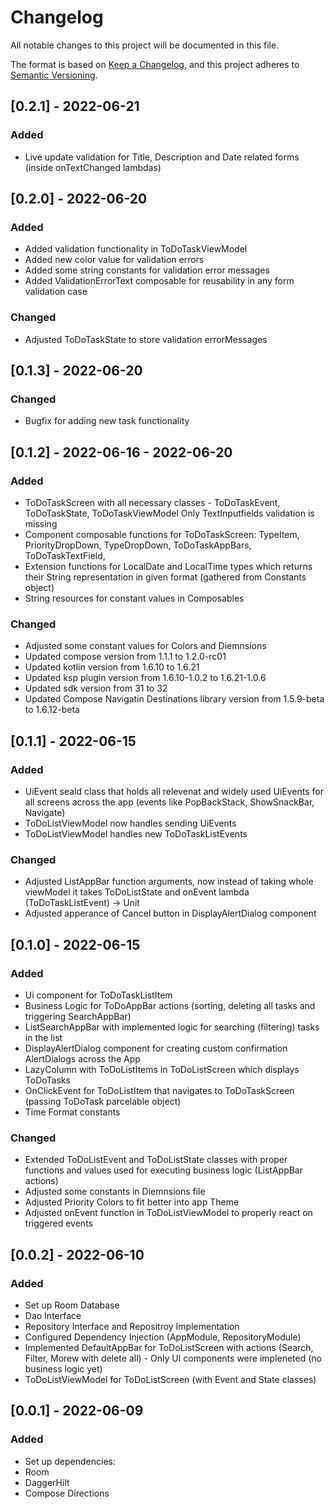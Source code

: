 # Changelog

All notable changes to this project will be documented in this file.

The format is based on [Keep a Changelog](https://keepachangelog.com/en/1.0.0/),
and this project adheres to [Semantic Versioning](https://semver.org/spec/v2.0.0.html).


## [0.2.1] - 2022-06-21

### Added
* Live update validation for Title, Description and Date related forms (inside onTextChanged lambdas)


## [0.2.0] - 2022-06-20

### Added
* Added validation functionality in ToDoTaskViewModel
* Added new color value for validation errors
* Added some string constants for validation error messages
* Added ValidationErrorText composable for reusability in any form validation case

### Changed
* Adjusted ToDoTaskState to store validation errorMessages

## [0.1.3] - 2022-06-20
### Changed
* Bugfix for adding new task functionality

## [0.1.2] - 2022-06-16 - 2022-06-20
### Added
* ToDoTaskScreen with all necessary classes - ToDoTaskEvent, ToDoTaskState, ToDoTaskViewModel
  Only TextInputfields validation is missing
* Component composable functions for ToDoTaskScreen: TypeItem, PriorityDropDown, TypeDropDown, ToDoTaskAppBars, ToDoTaskTextField, 
* Extension functions for LocalDate and LocalTime types which returns their String representation in given format (gathered from Constants object)
* String resources for constant values in Composables


### Changed
* Adjusted some constant values for Colors and Diemnsions
* Updated compose version from 1.1.1 to 1.2.0-rc01
* Updated kotlin version from 1.6.10 to 1.6.21
* Updated ksp plugin version from 1.6.10-1.0.2 to 1.6.21-1.0.6
* Updated sdk version from 31 to 32
* Updated Compose Navigatin Destinations library version from 1.5.9-beta to 1.6.12-beta

## [0.1.1] - 2022-06-15
### Added
* UiEvent seald class that holds all relevenat and widely used UiEvents for all screens across the app (events like PopBackStack, ShowSnackBar, Navigate)
* ToDoListViewModel now handles sending UiEvents
* ToDoListViewModel handles new ToDoTaskListEvents


### Changed
* Adjusted ListAppBar function arguments, now instead of taking whole viewModel it takes ToDoListState and onEvent lambda (ToDoTaskListEvent) -> Unit
* Adjusted apperance of Cancel button in DisplayAlertDialog component

## [0.1.0] - 2022-06-15
### Added
* Ui component for ToDoTaskListItem
* Business Logic for ToDoAppBar actions (sorting, deleting all tasks and triggering SearchAppBar)
* ListSearchAppBar with implemented logic for searching (filtering) tasks in the list
* DisplayAlertDialog component for creating custom confirmation AlertDialogs across the App
* LazyColumn with ToDoListItems in ToDoListScreen which displays ToDoTasks
* OnClickEvent for ToDoListItem that navigates to ToDoTaskScreen (passing ToDoTask parcelable object)
* Time Format constants


### Changed
* Extended ToDoListEvent and ToDoListState classes with proper functions and values used for executing business logic (ListAppBar actions)
* Adjusted some constants in Diemnsions file
* Adjusted Priority Colors to fit better into app Theme
* Adjusted onEvent function in ToDoListViewModel to properly react on triggered events


## [0.0.2] - 2022-06-10
### Added
* Set up Room Database
* Dao Interface
* Repository Interface and Repositroy Implementation
* Configured Dependency Injection (AppModule, RepositoryModule)
* Implemented DefaultAppBar for ToDoListScreen with actions (Search, Filter, Morew with delete all) - Only UI components were impleneted (no business logic yet)
* ToDoListViewModel for ToDoListScreen (with Event and State classes)


## [0.0.1] - 2022-06-09
### Added 
* Set up dependencies:
* Room 
* DaggerHilt
* Compose Directions
